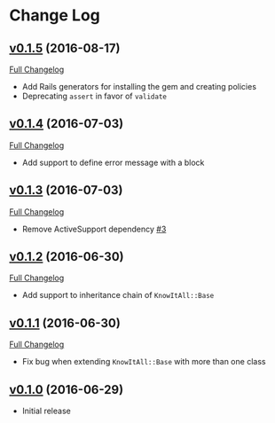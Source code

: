 # Change Log

## [v0.1.5](https://github.com/mrodrigues/know_it_all/tree/v0.1.5) (2016-08-17)
[Full Changelog](https://github.com/mrodrigues/know_it_all/compare/v0.1.4...v0.1.5)

- Add Rails generators for installing the gem and creating policies
- Deprecating `assert` in favor of `validate`

## [v0.1.4](https://github.com/mrodrigues/know_it_all/tree/v0.1.4) (2016-07-03)
[Full Changelog](https://github.com/mrodrigues/know_it_all/compare/v0.1.3...v0.1.4)

- Add support to define error message with a block

## [v0.1.3](https://github.com/mrodrigues/know_it_all/tree/v0.1.3) (2016-07-03)
[Full Changelog](https://github.com/mrodrigues/know_it_all/compare/v0.1.2...v0.1.3)

- Remove ActiveSupport dependency [\#3](https://github.com/mrodrigues/know_it_all/issues/3)

## [v0.1.2](https://github.com/mrodrigues/know_it_all/tree/v0.1.2) (2016-06-30)
[Full Changelog](https://github.com/mrodrigues/know_it_all/compare/v0.1.1...v0.1.2)

- Add support to inheritance chain of `KnowItAll::Base`

## [v0.1.1](https://github.com/mrodrigues/know_it_all/tree/v0.1.1) (2016-06-30)
[Full Changelog](https://github.com/mrodrigues/know_it_all/compare/v0.1.0...v0.1.1)

- Fix bug when extending `KnowItAll::Base` with more than one class

## [v0.1.0](https://github.com/mrodrigues/know_it_all/tree/v0.1.0) (2016-06-29)

- Initial release

